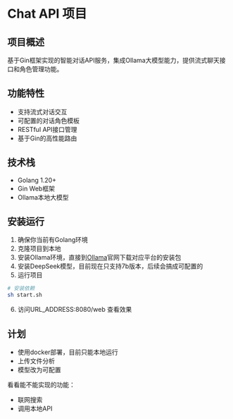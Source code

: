 # Chat API 项目

## 项目概述
基于Gin框架实现的智能对话API服务，集成Ollama大模型能力，提供流式聊天接口和角色管理功能。

## 功能特性
- 支持流式对话交互
- 可配置的对话角色模板
- RESTful API接口管理
- 基于Gin的高性能路由

## 技术栈
- Golang 1.20+
- Gin Web框架
- Ollama本地大模型

## 安装运行
1. 确保你当前有Golang环境
2. 克隆项目到本地
3. 安装Ollama环境，直接到[Ollama](https://ollama.com/)官网下载对应平台的安装包
4. 安装DeepSeek模型，目前现在只支持7b版本，后续会搞成可配置的
5. 运行项目
```bash
# 安装依赖
sh start.sh
```
6. 访问URL_ADDRESS:8080/web 查看效果


## 计划
- 使用docker部署，目前只能本地运行
- 上传文件分析
- 模型改为可配置

看看能不能实现的功能：
- 联网搜索
- 调用本地API